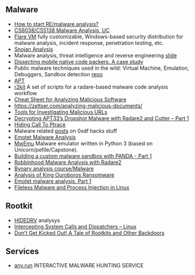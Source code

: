 ## Malware

 - [How to start RE/malware analysis?](https://hshrzd.wordpress.com/how-to-start/)
 - [CS6038/CS5138 Malware Analysis, UC](https://class.malware.re/)
 - [Flare VM](https://github.com/fireeye/flare-vm) fully customizable, Windows-based security distribution for malware analysis, incident response, penetration testing, etc.
 - [Snojan Analysis](https://medium.com/@jacob16682/snojan-analysis-bb3982fb1bb9)
 - Malware analysis, threat intelligence and reverse engineering [slide](https://www.slideshare.net/bartblaze/malware-analysis-threat-intelligence-and-reverse-engineering)
 - [Dissecting mobile native code packers. A case study](https://blog.zimperium.com/dissecting-mobile-native-code-packers-case-study/)
 - Public malware techniques used in the wild: Virtual Machine, Emulation, Debuggers, Sandbox detection [repo](https://github.com/LordNoteworthy/al-khaser)
 - [APT](https://azeria-labs.com/advanced-persistent-threat/)
 - [r2kit](https://github.com/cmatthewbrooks/r2kit) A set of scripts for a radare-based malware code analysis workflow
 - [Cheat Sheet for Analyzing Malicious Software](https://zeltser.com/malware-analysis-cheat-sheet/)
 - https://zeltser.com/analyzing-malicious-documents/
 - [Tools for Investigating Malicious URLs](https://medium.com/@0x736A/tools-for-investigating-malicious-urls-d013121c8650)
 - [Decrypting APT33’s Dropshot Malware with Radare2 and Cutter – Part 1](https://www.megabeets.net/decrypting-dropshot-with-radare2-and-cutter-part-1/)
 - [Hiding Call To Ptrace](https://github.com/yellowbyte/analysis-of-anti-analysis/blob/master/research/hiding_call_to_ptrace/hiding_call_to_ptrace.md)
 - Malware related [posts](https://0xdf.gitlab.io/tags.html#malware) on 0xdf hacks stuff
 - [Emotet Malware Analysis](https://medium.com/@nishanmaharjan17/emotet-malware-analysis-33302911695b)
 - [MwEmu](https://gitlab.com/vtopan/mwemu) Malware emulator written in Python 3 (based on Unicorn/pefile/Capstone).
 - [Building a custom malware sandbox with PANDA - Part 1](https://adalogics.com/blog/Building-a-custom-malware-sandbox-with-PANDA-Part-1)
 - [Robbinhood Malware Analysis with Radare2](https://goggleheadedhacker.com/blog/post/12)
 - [Bynary analysis course/Malware](https://maxkersten.nl/binary-analysis-course/malware-analysis)
 - [Analysis of King Ouroboros Ransomware](https://maskop9.tech/index.php/2019/08/18/analysis-of-king-ouroboros-ransomware/)
 - [Emotet malware analysis. Part 1](https://persianov.net/emotet-malware-analysis-part-1)
 - [Fileless Malware and Process Injection in Linux](https://2019.hack.lu/archive/2019/Fileless-Malware-Infection-and-Linux-Process-Injection-in-Linux-OS.pdf)

## Rootkit
 - [HIDEDRV](http://www.sekoia.fr/blog/wp-content/uploads/2016/10/Rootkit-analysis-Use-case-on-HIDEDRV-v1.6.pdf) analysys
 - [Intercepting System Calls and Dispatchers – Linux](https://ruinedsec.wordpress.com/2013/04/04/modifying-system-calls-dispatching-linux/)
 - [Don’t Get Kicked Out! A Tale of Rootkits and Other Backdoors](https://capsule8.com/blog/dont-get-kicked-out-a-tale-of-rootkits-and-other-backdoors/)

## Services

 - [any.run](https://any.run) INTERACTIVE MALWARE HUNTING SERVICE
